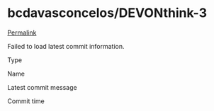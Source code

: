 # bcdavasconcelos/DEVONthink-3

 [Permalink](https://github.com/bcdavasconcelos/DEVONthink-3/tree/669caf0475903cde8d4c274a398293b25ba5c80d/Applescripts)

 Failed to load latest commit information.

Type

Name

Latest commit message

Commit time

